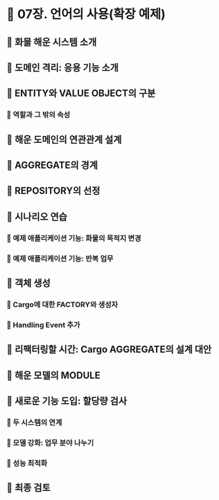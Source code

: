 # 🎯 07장. 언어의 사용(확장 예제)
## 🎈 화물 해운 시스템 소개

## 🎈 도메인 격리: 응용 기능 소개

## 🎈 ENTITY와 VALUE OBJECT의 구분
### 🍋 역할과 그 밖의 속성

## 🎈 해운 도메인의 연관관계 설계
## 🎈 AGGREGATE의 경계

## 🎈 REPOSITORY의 선정
## 🎈 시나리오 연습
### 🍋 예제 애플리케이션 기능: 화물의 목적지 변경
### 🍋 예제 애플리케이션 기능: 반복 업무
## 🎈 객체 생성
### 🍋 Cargo에 대한 FACTORY와 생성자
### 🍋 Handling Event 추가
## 🎈 리팩터링할 시간: Cargo AGGREGATE의 설계 대안
## 🎈 해운 모델의 MODULE
## 🎈 새로운 기능 도입: 할당량 검사
### 🍋 두 시스템의 연계
### 🍋 모델 강화: 업무 분야 나누기
### 🍋 성능 최적화
## 🎈 최종 검토


